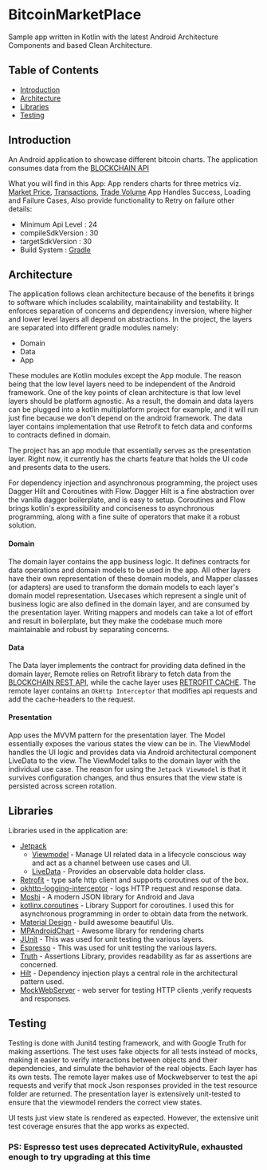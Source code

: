 # BitcoinMarketPlace

Sample app written in Kotlin with the latest Android Architecture Components and  based Clean Architecture.


## Table of Contents
- [Introduction](#introduction)
- [Architecture](#architecture)
- [Libraries](#libraries)
- [Testing](#testing)


## Introduction

An Android application to showcase different bitcoin charts.
The application consumes data from the [BLOCKCHAIN API](https://www.blockchain.com/api/charts_api)

What you will find in this App:
App renders charts for three metrics viz. [Market Price](https://api.blockchain.info/charts/market-price?timespan=30days), [Transactions](https://api.blockchain.info/charts/trade-volume?timespan=30days&rollingAverage=8hours), [Trade Volume](https://api.blockchain.info/charts/trade-volume?timespan=30days&rollingAverage=8hours)
App Handles Success, Loading and Failure Cases, Also provide functionality to Retry on failure
other details:
- Minimum Api Level : 24
- compileSdkVersion : 30
- targetSdkVersion : 30
- Build System : [Gradle](https://gradle.org/)


## Architecture

The application follows clean architecture because of the benefits it brings to software which includes scalability, maintainability and testability.
It enforces separation of concerns and dependency inversion, where higher and lower level layers all depend on abstractions.
In the project, the layers are separated into different gradle modules namely:

- Domain
- Data
- App

These modules are Kotlin modules except the App module. The reason being that the low level layers need to be independent of the Android framework.
One of the key points of clean architecture is that low level layers should be platform agnostic. As a result, the domain and data layers can be plugged into a kotlin multiplatform project for example, and it will run just fine because we don't depend on the android framework.
The data layer contains implementation that use Retrofit to fetch data and conforms to contracts defined in domain.

The project has an app module that essentially serves as the presentation layer. Right now, it currently has the charts feature that holds the UI code and presents data to the users.

For dependency injection and asynchronous programming, the project uses Dagger Hilt and Coroutines with Flow. Dagger Hilt is a fine abstraction over the vanilla dagger boilerplate, and is easy to setup.
Coroutines and Flow brings kotlin's expressibility and conciseness to asynchronous programming, along with a fine suite of operators that make it a robust solution.



#### Domain
The domain layer contains the app business logic. It defines contracts for data operations and domain models to be used in the app. All other layers have their own representation of these domain models, and Mapper classes (or adapters) are used to transform the domain models to each layer's domain model representation.
Usecases which represent a single unit of business logic are also defined in the domain layer, and are consumed by the presentation layer.
Writing mappers and models can take a lot of effort and result in boilerplate, but they make the codebase much more maintainable and robust by separating concerns.

#### Data
The Data layer implements the contract for providing data defined in the domain layer,
Remote relies on Retrofit library to fetch data from the [BLOCKCHAIN REST API](https://www.blockchain.com/api/charts_api),  while the cache layer uses [RETROFIT CACHE](https://square.github.io/okhttp/4.x/okhttp/okhttp3/-cache/).
The remote layer contains an `OkHttp Interceptor` that modifies api requests and add the cache-headers to the request.


#### Presentation
App uses the MVVM pattern for the presentation layer. The Model essentially exposes
the various states the view can be in. The ViewModel handles the UI logic and provides
data via Android architectural component LiveData to the view. The ViewModel talks to
the domain layer with the individual use case. The reason for using the `Jetpack Viewmodel` is that it survives configuration changes,
and thus ensures that the view state is persisted across screen rotation.


## Libraries

Libraries used in the application are:

- [Jetpack](https://developer.android.com/jetpack)
  - [Viewmodel](https://developer.android.com/topic/libraries/architecture/viewmodel) - Manage UI related data in a lifecycle conscious way
  and act as a channel between use cases and UI.
  - [LiveData](https://developer.android.com/topic/libraries/architecture/livedata) - Provides an observable data holder class.
- [Retrofit](https://square.github.io/retrofit/) - type safe http client and supports coroutines out of the box.
- [okhttp-logging-interceptor](https://github.com/square/okhttp/blob/master/okhttp-logging-interceptor/README.md) - logs HTTP request and response data.
- [Moshi](https://github.com/square/moshi) - A modern JSON library for Android and Java
- [kotlinx.coroutines](https://github.com/Kotlin/kotlinx.coroutines) - Library Support for coroutines. I used this for asynchronous programming in order
to obtain data from the network.
- [Material Design](https://material.io/develop/android/docs/getting-started/) - build awesome beautiful UIs.
- [MPAndroidChart](https://github.com/PhilJay/MPAndroidChart) - Awesome library for rendering charts
- [JUnit](https://junit.org/junit4/) - This was used for unit testing the various layers.
- [Espresso](https://developer.android.com/training/testing/espresso) - This was used for unit testing the various layers.
- [Truth](https://truth.dev/) - Assertions Library, provides readability as far as assertions are concerned.
- [Hilt](https://dagger.dev/hilt/) - Dependency injection plays a central role in the architectural pattern used.
- [MockWebServer](https://github.com/square/okhttp/tree/master/mockwebserver) - web server for testing HTTP clients ,verify requests and responses.



## Testing

Testing is done with Junit4 testing framework, and with Google Truth for making assertions. The test uses fake objects for all tests instead of mocks, making it easier to verify interactions between objects and their dependencies, and simulate the behavior of the real objects.
Each layer has its own tests. The remote layer makes use of Mockwebserver to test the api requests and verify that mock Json responses provided in the test resource folder are returned.
The presentation layer is extensively unit-tested to ensure that the viewmodel renders the correct view states.

 UI tests just view state is rendered as expected. However, the extensive unit test coverage ensures that the app works as expected.

### PS: Espresso test uses deprecated ActivityRule, exhausted enough to try upgrading at this time